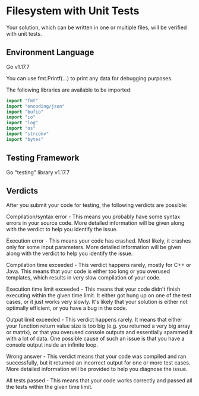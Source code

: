 # Filesystem with Unit Tests
Your solution, which can be written in one or multiple files, will be verified with unit tests.

## Environment Language
Go v1.17.7

You can use fmt.Printf(...) to print any data for debugging purposes.

The following libraries are available to be imported:

```go
import "fmt"
import "encoding/json"
import "bufio"
import "io"
import "log"
import "os"
import "strconv"
import "bytes"
```

## Testing Framework
Go "testing" library v1.17.7

## Verdicts
After you submit your code for testing, the following verdicts are possible:

Compilation/syntax error - This means you probably have some syntax errors in your source code. More detailed information will be given along with the verdict to help you identify the issue.

Execution error - This means your code has crashed. Most likely, it crashes only for some input parameters. More detailed information will be given along with the verdict to help you identify the issue.

Compilation time exceeded - This verdict happens rarely, mostly for C++ or Java. This means that your code is either too long or you overused templates, which results in very slow compilation of your code.

Execution time limit exceeded - This means that your code didn't finish executing within the given time limit. It either got hung up on one of the test cases, or it just works very slowly. It's likely that your solution is either not optimally efficient, or you have a bug in the code.

Output limit exceeded - This verdict happens rarely. It means that either your function return value size is too big (e.g. you returned a very big array or matrix), or that you overused console outputs and essentially spammed it with a lot of data. One possible cause of such an issue is that you have a console output inside an infinite loop.

Wrong answer - This verdict means that your code was compiled and ran successfully, but it returned an incorrect output for one or more test cases. More detailed information will be provided to help you diagnose the issue.

All tests passed - This means that your code works correctly and passed all the tests within the given time limit.